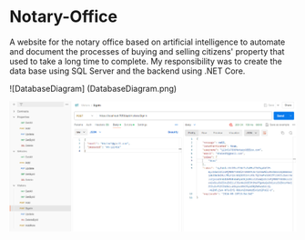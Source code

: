 # Notary-Office
 A website for the notary office based on artificial intelligence to automate and  document the processes of buying and selling citizens' property that used to  take a long time to complete.  My responsibility was to create the data base using SQL Server and the backend  using .NET Core.

![DatabaseDiagram]
(DatabaseDiagram.png)

![End Points](EndPoints.png)

